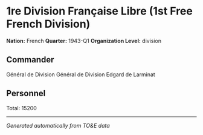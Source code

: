 # 1re Division Française Libre (1st Free French Division)

**Nation:** French
**Quarter:** 1943-Q1
**Organization Level:** division

## Commander

Général de Division Général de Division Edgard de Larminat

## Personnel

Total: 15200

---
*Generated automatically from TO&E data*
